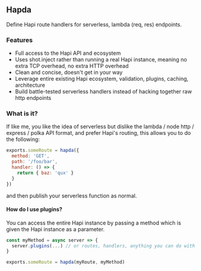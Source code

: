 ## Hapda

Define Hapi route handlers for serverless, lambda (req, res) endpoints.

### Features

* Full access to the Hapi API and ecosystem
* Uses shot.inject rather than running a real Hapi instance, meaning no extra TCP overhead, no extra HTTP overhead
* Clean and concise, doesn't get in your way
* Leverage entire existing Hapi ecosystem, validation, plugins, caching, architecture
* Build battle-tested serverless handlers instead of hacking together raw http endpoints

### What is it?

If like me, you like the idea of serverless but dislike the lambda / node http / express / polka API format, and prefer Hapi's routing, this allows you to do the following:

```js
exports.someRoute = hapda({
  method: 'GET',
  path: '/foo/bar',
  handler: () => {
    return { baz: 'qux' }
  }
})
```

and then publish your serverless function as normal.

#### How do I use plugins?

You can access the entire Hapi instance by passing a method which is given the Hapi instance as a parameter.

```js
const myMethod = async server => {
  server.plugins(...) // or routes, handlers, anything you can do with Hapi at all.
}

exports.someRoute = hapda(myRoute, myMethod)
```
